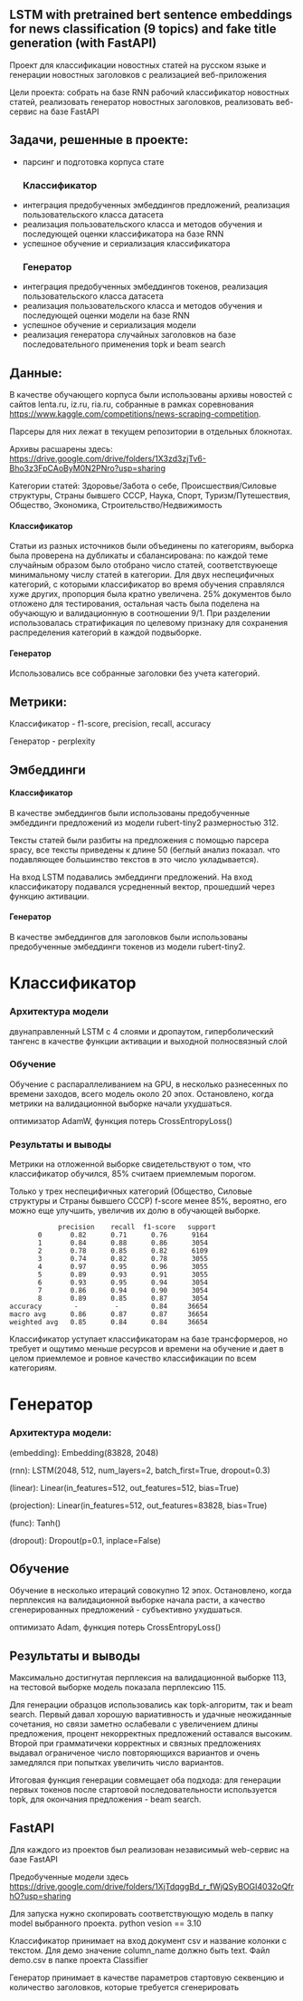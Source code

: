 ##  LSTM with pretrained bert sentence embeddings for news classification (9 topics) and fake title generation (with FastAPI) 

Проект для классификации новостных статей на русском языке и генерации новостных заголовков с реализацией веб-приложения

Цели проекта: собрать на базе RNN рабочий классификатор новостных статей, реализовать генератор новостных заголовков, реализовать веб-сервис на базе FastAPI

## Задачи, решенные в проекте:
* парсинг и подготовка корпуса стате
   ### Классификатор
* интеграция предобученных эмбеддингов предложений, реализация пользовательского класса датасета
* реализация пользовательского класса и методов обучения и последующей оценки классификатора на базе RNN
* успешное обучение и сериализация классификатора
   ### Генератор
* интеграция предобученных эмбеддингов токенов, реализация пользовательского класса датасета
* реализация пользовательского класса и методов обучения и последующей оценки модели на базе RNN
* успешное обучение и сериализация модели
* реализация генератора случайных заголовков на базе последовательного применения topk и beam search

## Данные: 
В качестве обучающего корпуса были использованы архивы новостей с сайтов lenta.ru, iz.ru, ria.ru, собранные в рамках соревнования https://www.kaggle.com/competitions/news-scraping-competition.

Парсеры для них лежат в текущем репозитории в отдельных блокнотах. 

Архивы расшарены здесь: https://drive.google.com/drive/folders/1X3zd3zjTv6-Bho3z3FpCAoByM0N2PNro?usp=sharing 

Категории статей: Здоровье/Забота о себе, Происшествия/Силовые структуры, Страны бывшего СССР, Наука, Спорт, Туризм/Путешествия, Общество, Экономика, Строительство/Недвижимость

  #### Классификатор
Статьи из разных источников были объединены по категориям, выборка была проверена на дубликаты и сбалансирована:  по каждой теме случайным образом было отобрано число статей, соответствуюеще минимальному числу статей в категории. 
Для двух неспецифичных категорий, с которыми классификатор во время обучения справлялся хуже других, пропорция была кратно увеличена. 25% документов было отложено для тестирования, остальная часть была поделена на обучающую и 
валидационную в соотношении 9/1. При разделении использовалась стратификация по целевому признаку для сохранения распределения категорий в каждой подвыборке.  

  #### Генератор
Использовались все собранные заголовки без учета категорий. 

## Метрики: 
Классификатор - f1-score, precision, recall, accuracy

Генератор - perplexity

## Эмбеддинги
#### Классификатор
В качестве эмбеддингов были использованы предобученные эмбеддинги предложений из модели rubert-tiny2 размерностью 312. 

Тексты статей были разбиты на предложения с помощью парсера spacy, все тексты приведены к длине 50 (беглый анализ показал. что подавляющее большинство текстов в это число укладывается). 

На вход LSTM подавались эмбеддинги предложений. На вход классификатору подавался усредненный вектор, прошедший через функцию активации. 

#### Генератор
В качестве эмбеддингов для заголовков были использованы предобученные эмбеддинги токенов из модели rubert-tiny2. 


# Классификатор 
### Архитектура модели
двунаправленный LSTM с 4 слоями и дропаутом, гиперболический тангенс в качестве функции активации и выходной полносвязный слой

### Обучение
Обучение с распараллеливанием на GPU, в несколько разнесенных по времени заходов, всего модель около 20 эпох. Остановлено, когда метрики на валидационной выборке начали ухудшаться.  

оптимизатор AdamW, функция потерь CrossEntropyLoss()

### Результаты и выводы
Метрики на отложенной выборке свидетельствуют о том, что классификатор обучился, 85% считаем приемлемым порогом.

Только у трех неспецифичных категорий (Общество, Силовые структуры и Страны бывшего СССР) f-score менее 85%, вероятно, его можно еще улучшить, увеличив их долю в обучающей выборке.  
               
                precision    recall  f1-score   support
           0       0.82      0.71      0.76      9164
           1       0.84      0.88      0.86      3054
           2       0.78      0.85      0.82      6109
           3       0.74      0.82      0.78      3055
           4       0.97      0.95      0.96      3055
           5       0.89      0.93      0.91      3055
           6       0.93      0.95      0.94      3054
           7       0.86      0.94      0.90      3054
           8       0.89      0.85      0.87      3054
    accuracy        -         -        0.84     36654
    macro avg      0.86      0.87      0.87     36654
    weighted avg   0.85      0.84      0.84     36654


Классификатор уступает классификаторам на базе трансформеров, но требует и ощутимо меньше ресурсов и времени на обучение и дает в целом приемлемое и ровное качество классификации по всем категориям. 

# Генератор
### Архитектура модели: 

  (embedding): Embedding(83828, 2048)

  
  (rnn): LSTM(2048, 512, num_layers=2, batch_first=True, dropout=0.3)

  
  (linear): Linear(in_features=512, out_features=512, bias=True)

  
  (projection): Linear(in_features=512, out_features=83828, bias=True)

  
  (func): Tanh()

  
  (dropout): Dropout(p=0.1, inplace=False)


## Обучение 
Обучение в несколько итераций совокупно 12 эпох. Остановлено, когда перплексия на валидационной выборке начала расти, а качество сгенерированных предложений - субъективно ухудшаться. 

оптимизато Adam, функция потерь CrossEntropyLoss()

## Результаты и выводы
Максимально достигнутая перплексия на валидационной выборке 113, на тестовой выборке модель показала перплексию 115. 

Для генерации образцов  использовались как topk-алгоритм, так и beam search. Первый давал хорошую вариативность и удачные неожиданные сочетания, но связи заметно ослабевали с увеличением длины предложения, процент некорректных предложений оставался высоким. Второй при грамматичеки корректных и связных предложениях выдавал ограниченое число повторяющихся вариантов и очень  замедлялся при попытках увеличить число вариантов. 

Итоговая функция генерации совмещает оба подхода: для генерации первых токенов после стартовой последовательности используется topk, для окончания предложения - beam search. 

## FastAPI
Для каждого из проектов был реализован независимый web-сервис на базе FastAPI 

Предобученные модели здесь https://drive.google.com/drive/folders/1XjTdqggBd_r_fWjQSyBOGI4032oQfrhO?usp=sharing

Для запуска нужно скопировать соответствующую модель в папку model выбранного проекта. python vesion == 3.10 

Классификатор принимает на вход документ csv и название колонки с текстом. Для демо значение column_name должно быть text. Файл demo.csv в папке проекта Classifier

Генератор принимает в качестве параметров стартовую секвенцию и количество заголовков, которые требуется сгенерировать  


